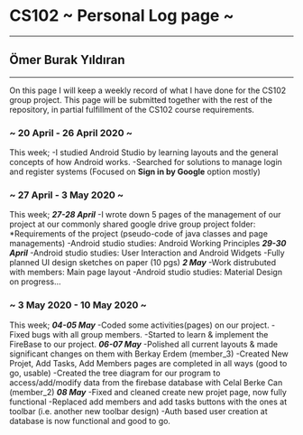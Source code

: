 # CS102 ~ Personal Log page ~
****
## Ömer Burak Yıldıran
****

On this page I will keep a weekly record of what I have done for the CS102 group project. This page will be submitted together with the rest of the repository, in partial fulfillment of the CS102 course requirements.

### ~ 20 April - 26 April 2020 ~
This week;
  -I studied Android Studio by learning layouts and the general concepts of how Android works.
  -Searched for solutions to manage login and register systems (Focused on **Sign in by Google** option mostly)

### ~ 27 April - 3 May 2020 ~
This week;
***27-28 April***
  -I wrote down 5 pages of the management of our project at our commonly shared google drive group project folder:
    *Requirements of the project (pseudo-code of java classes and page managements)
  -Android studio studies: Android Working Principles
  ***29-30 April***
  -Android studio studies: User Interaction and Android Widgets
  -Fully planned UI design sketches on paper (10 pgs)
  ***2 May***
  -Work distrubuted with members: Main page layout
  -Android studio studies: Material Design on progress...
  
  ### ~ 3 May 2020 - 10 May 2020 ~
  This week;
  ***04-05 May***
    -Coded some activities(pages) on our project.
    -Fixed bugs with all group members.
    -Started to learn & implement the FireBase to our project.
  ***06-07 May***
    -Polished all current layouts & made significant changes on them with Berkay Erdem (member_3)
    -Created New Projet, Add Tasks, Add Members pages are completed in all ways (good to go, usable)
    -Created the tree diagram for our program to access/add/modify data from the firebase database with Celal Berke Can (member_2)
  ***08 May***
    -Fixed and cleaned create new projet page, now fully functional
    -Replaced add members and add tasks buttons with the ones at toolbar (i.e. another new toolbar design)
    -Auth based user creation at database is now functional and good to go.
  
